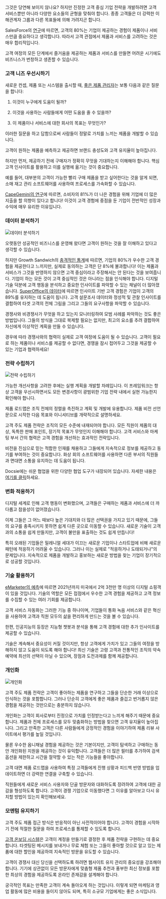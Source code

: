 그것은 당연해 보이지 않나요? 하지만 진정한 고객 중심 기업 전략을 개발하려면 고객 서비스뿐만 아니라 다양한 요소들의 균형을 맞춰야 합니다. 종종 고객들은 더 강력한 이해관계자 그룹과 다른 목표들에 의해 가려지곤 합니다.

SalesForce의 [연구](https://www.salesforce.com/blog/customer-service-stats/)에 따르면, 고객의 80%는 기업이 제공하는 경험이 제품이나 서비스만큼 중요하다고 생각합니다. 따라서 고객 관점에서 제품과 서비스를 고려하는 것은 매우 합리적입니다.

고객 여정의 모든 단계에서 즐거움을 제공하는 제품과 서비스를 만들면 어려운 시기에도 비즈니스가 번창하고 생존할 수 있습니다.

### 고객 니즈 우선시하기

새로운 컨셉, 제품 또는 시스템을 출시할 때, [좋은 제품 관리자](https://www.commandbar.com/blog/ai-product-manager/)는 보통 다음과 같은 질문을 합니다:

1. 이것이 누구에게 도움이 될까?

2. 이것을 사용하는 사람들에게 어떤 도움을 줄 수 있을까?

3. 이 제품이나 서비스에 대한 회사의 목표는 무엇인가?

이러한 질문을 하고 답함으로써 사람들이 정말로 가치를 느끼는 제품을 개발할 수 있습니다.

고객이 원하는 제품을 예측하고 제공하면 브랜드 충성도와 고객 유지율이 높아집니다.

하지만 먼저, 제공하기 전에 구매자가 정확히 무엇을 기대하는지 이해해야 합니다. 핵심 고객 인사이트를 활용하고 이를 실행에 옮기는 것이 중요합니다.

예를 들어, 대부분의 고객이 가능한 빨리 구매 제품을 받고 싶어한다는 것을 알게 되면, 소매 재고 관리 소프트웨어를 사용하여 프로세스를 가속화할 수 있습니다.

[CapeGemini의 연구](https://www.capgemini.com/news/8-in-10-consumers-willing-to-pay-more-for-a-better-customer-experience-as-big-business-falls/)에 따르면, 소비자의 81%가 더 나은 경험을 위해 기업에 더 많은 지출을 할 의향이 있다고 합니다! 이것이 고객 경험에 중점을 둔 기업이 전반적인 성장과 수익에 매우 유리한 이유입니다.

### 데이터 분석하기

![데이터 분석하기](https://cdn.docsie.io/workspace_8D5W1pxgb7Jq3oZO7/doc_vQfR1TFvrUMWGTXFc/file_q61tchvZNw2q7ev1K/boo_BstGrLgAjLTv3OCig/f5a88a5d-09ea-a4b0-e3fa-3a87cacd2c98john_schnobrich_FlPc9_VocJ4_unsplash.jpg)

오랫동안 성공적인 비즈니스를 운영해 왔다면 고객이 원하는 것을 잘 이해하고 있다고 생각할 수 있습니다.

하지만 Growth Sandwich의 [충격적인 통계](https://www.growthsandwich.com/resources/what-is-customer-led-growth/)에 따르면, 기업의 80%가 우수한 고객 경험을 제공한다고 느끼지만, 실제로 동의하는 고객은 단 8%에 불과합니다! 이는 제품과 서비스가 그것을 반영하지 않으면 고객 중심이라고 주장해서는 안 된다는 것을 보여줍니다. 기업이 하는 모든 것이 고객 중심적인 것은 아니라는 점을 인식해야 합니다. 디지털 기술 덕분에 고객 행동을 분석하고 중요한 인사이트를 파악할 수 있는 채널이 더 많아졌습니다. [SuperOffice의 데이터](https://www.superoffice.com/blog/customer-experience-statistics/)에 따르면 인사이트 기반 고객 경험은 기업이 고객의 89%를 유지하는 데 도움이 됩니다. 고객 설문조사 데이터와 정성적 및 관찰 인사이트를 결합하여 타겟 고객의 전체 그림을 그리고 그들의 요구사항을 파악할 수 있습니다.

경쟁사와 비경쟁사가 무엇을 하고 있는지 모니터링하여 모범 사례를 파악하는 것도 좋은 방법입니다. 그들의 방식을 그대로 복제할 필요는 없지만, 최고의 요소를 추려 결합하여 자신에게 이상적인 계획을 만들 수 있습니다.

경우에 따라 경쟁사와의 협력이 실제로 고객 여정에 도움이 될 수 있습니다. 고객이 필요로 하는 제품이나 서비스를 제공할 수 없다면, 경쟁을 잠시 접어두고 그것을 제공할 수 있는 기업과 협력하세요!

### 전략 수립하기

![전략 수립하기](https://cdn.docsie.io/workspace_8D5W1pxgb7Jq3oZO7/doc_vQfR1TFvrUMWGTXFc/file_dgaWqcBvvxMjOsQwT/boo_BstGrLgAjLTv3OCig/050e1d83-c87b-3f79-bb68-bae24ca20f62kaleidico_26MJGnCM0Wc_unsplash.jpg)

가능한 개선사항을 고려한 후에는 실행 계획을 개발할 차례입니다. 이 프레임워크는 항상 고객을 우선시하면서도 모든 변경사항이 광범위한 기업 전략 내에서 실현 가능한지 확인해야 합니다.

제품 로드맵은 조직 전체의 정렬을 촉진하고 계획 및 개발에 유용합니다. 제품 비전 선언문으로 시작한 다음 목표와 이니셔티브를 개략적으로 설명하세요.

고객 주도 제품 전략은 조직의 모든 수준에 내재되어야 합니다. 모든 직원이 제품의 대상, 독특한 판매 포인트, 장기적 목표가 무엇인지 이해해야 합니다. 고객 서비스와 마케팅 부서 간의 협력은 고객 경험을 개선하는 효과적인 전략입니다.

비전을 진심으로 믿는 적합한 인재를 채용하고 그들에게 지속적으로 정보를 제공하고 동기를 부여하는 것이 중요합니다. 화상 회의 소프트웨어를 사용하면 다른 부서의 직원들과 면대면 소통을 유지하는 데 도움이 됩니다.

Docsie에는 쉬운 협업을 위한 다양한 협업 도구가 내장되어 있습니다. 자세한 내용은 [여기를 클릭](https://www.docsie.io/blog/articles/collaboration-to-create-well-polished-product-documentation/)하세요.

### 변화 적응하기

디지털 세계로 인해 고객 행동이 변화했으며, 고객들은 구매하는 제품과 서비스에 더 까다롭고 참을성이 없어졌습니다.

이제 그들은 그 어느 때보다 높은 기대치와 더 많은 선택권을 가지고 있기 때문에, 그들의 요구를 충족시키지 못하면 쉽게 다른 곳으로 이동할 수 있습니다. 새로운 기술이 고객과의 소통을 쉽게 만들지만, 고객이 불만을 표출하는 것도 쉽게 만듭니다!

특히 오래된 기업들은 밀레니얼 세대가 이끄는 새로운 기업이나 스타트업에 비해 새로운 패턴에 적응하기 어려울 수 있습니다. 그러나 이는 실제로 "적응하거나 도태되거나"의 문제입니다. 지속적으로 제품을 개발하고 홍보하는 새로운 방법을 찾는 기업이 장기적으로 성공할 것입니다.

### 기술 활용하기

[eMarketer의 예측](https://www.emarketer.com/public_media/docs/eMarketer_Roundup_Path_to_Purchase_Beyond_Retail_Vertical_2017_3.pdf)에 따르면 2021년까지 미국에서 2억 3천만 명 이상의 디지털 쇼핑객이 있을 것입니다. 기술의 역할은 모든 접점에서 우수한 고객 경험을 제공하고 고객 정보를 수집할 수 있는 여러 기회를 제공합니다.

고객 서비스 자동화는 그러한 기능 중 하나이며, 기업들이 통화 녹음 서비스와 같은 혁신을 사용하여 고객과 직원 모두의 삶을 편리하게 만드는 것을 볼 수 있습니다.

한편, 인공지능의 등장은 지능형 챗봇과 분석을 통해 고객 경험에 대한 추가 인사이트를 제공할 수 있습니다.

기술은 계속해서 중요성이 커질 것이지만, 항상 고객에게 가치가 있고 그들의 여정을 방해하지 않고 도움이 되도록 해야 합니다! 최신 기술은 고령 고객과 전통적인 조직의 약속 예약에 최선의 선택이 아닐 수 있으며, 장점과 도전과제를 함께 제공합니다.

### 개인화

![개인화](https://cdn.docsie.io/workspace_8D5W1pxgb7Jq3oZO7/doc_vQfR1TFvrUMWGTXFc/file_CVmWzPHbpVv2IkjzD/boo_BstGrLgAjLTv3OCig/6ebf0dc5-feb6-6d23-780b-6082911cb2aaimage.png)

고객 주도 제품 전략은 고객이 좋아하는 제품을 연구하고 그들을 단순한 거래 이상으로 인식하는 것을 포함합니다. 그러나 단순히 고객에게 좋은 제품과 즐겁고 번거롭지 않은 경험을 제공하는 것만으로는 충분하지 않습니다.

개인화는 고객이 회사로부터 진정으로 가치를 인정받는다고 느끼게 해주기 때문에 중요합니다. 제품과 전체 프로세스를 모두 맞춤화하는 방법을 찾으면 고객 유지율이 높아집니다. 그리고 만족한 고객은 다른 사람들에게 긍정적인 경험을 이야기하여 제품 리뷰 사이트에서 평가를 높일 것입니다.

물론 우수한 옴니채널 경험을 제공하는 것은 기본이지만, 고객이 탐색하고 구매하는 동안 개인화된 지원을 제공하는 것이 유익합니다. 고객들은 더 많은 필터를 추가하여 검색 옵션을 제한하고 시간을 절약할 수 있는 작은 기능들을 좋아합니다.

고객 대면 제품 로드맵을 사용하여 특정 고객들에게 진행 상황과 피드백 반영 방법을 업데이트하면 더 강력한 연결을 구축할 수 있습니다.

직원들에게 새로운 서비스 사용자와 단골 방문자와 대화하도록 장려하여 고객에 대한 공감을 형성하도록 합니다. 고객이 경쟁 기업으로 이동했다면 그 이유를 알아보고 다시 유치할 방법이 있는지 확인해보세요.

### 모멘텀 유지하기

고객 주도 제품 접근 방식은 반응적이 아닌 사전적이어야 합니다. 고객이 경험을 시작하기 전에 적절한 질문을 하여 프로세스를 통제할 수 있도록 합니다.

[고객 온보딩 시스템](https://www.kychub.com/)은 고객이 계정을 만들기로 결정한 후 제품 전략을 구현하는 데 중요합니다. 타겟팅된 메시지를 보내거나 무료 체험 또는 그들이 좋아할 것으로 알고 있는 제품에 대한 할인을 제공하여 지속적인 방문을 유도할 수 있습니다.

고객이 경쟁사 대신 당신을 선택하도록 하려면 웹사이트 유지 관리의 중요성을 강조해야 합니다. 기기에 상관없이 모든 방문자에게 맞춤형 제품 추천과 풍부한 최신 정보를 포함한 최상의 경험을 제공하도록 온라인 존재감을 설계해야 합니다.

궁극적인 목표는 만족한 고객이 계속 돌아오게 하는 것입니다. 이렇게 되면 마케팅과 영업 활동에 많은 비용을 들이지 않아도 되며, 특히 소규모 기업에게는 좋은 소식입니다.